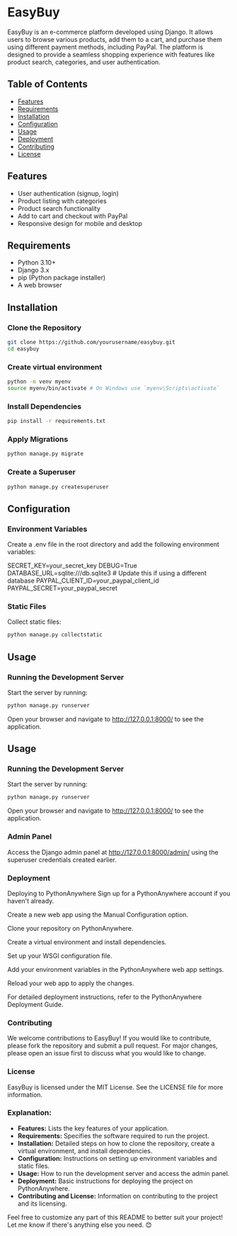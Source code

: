 # EasyBuy

EasyBuy is an e-commerce platform developed using Django. It allows users to browse various products, add them to a cart, and purchase them using different payment methods, including PayPal. The platform is designed to provide a seamless shopping experience with features like product search, categories, and user authentication.

## Table of Contents

- [Features](#features)
- [Requirements](#requirements)
- [Installation](#installation)
- [Configuration](#configuration)
- [Usage](#usage)
- [Deployment](#deployment)
- [Contributing](#contributing)
- [License](#license)

## Features

- User authentication (signup, login)
- Product listing with categories
- Product search functionality
- Add to cart and checkout with PayPal
- Responsive design for mobile and desktop

## Requirements

- Python 3.10+
- Django 3.x
- pip (Python package installer)
- A web browser

## Installation

### Clone the Repository

```bash
git clone https://github.com/yourusername/easybuy.git
cd easybuy
```

### Create virtual environment

```bash
python -m venv myenv
source myenv/bin/activate # On Windows use `myenv\Scripts\activate`
```  
### Install Dependencies

```bash
pip install -r requirements.txt
```

### Apply Migrations

```bash
python manage.py migrate
```
### Create a Superuser

```bash
python manage.py createsuperuser
```
## Configuration

### Environment Variables

Create a .env file in the root directory and add the following environment variables:


SECRET_KEY=your_secret_key
DEBUG=True
DATABASE_URL=sqlite:///db.sqlite3  # Update this if using a different database
PAYPAL_CLIENT_ID=your_paypal_client_id
PAYPAL_SECRET=your_paypal_secret


### Static Files

Collect static files:

```bash
python manage.py collectstatic
```

## Usage

### Running the Development Server

Start the server by running:

```bash
python manage.py runserver
```

Open your browser and navigate to http://127.0.0.1:8000/ to see the application.

## Usage

### Running the Development Server

Start the server by running:

```bash
python manage.py runserver
```

Open your browser and navigate to http://127.0.0.1:8000/ to see the application.

### Admin Panel

Access the Django admin panel at http://127.0.0.1:8000/admin/ using the superuser credentials created earlier.

### Deployment
Deploying to PythonAnywhere
Sign up for a PythonAnywhere account if you haven't already.

Create a new web app using the Manual Configuration option.

Clone your repository on PythonAnywhere.

Create a virtual environment and install dependencies.

Set up your WSGI configuration file.

Add your environment variables in the PythonAnywhere web app settings.

Reload your web app to apply the changes.

For detailed deployment instructions, refer to the PythonAnywhere Deployment Guide.

### Contributing
We welcome contributions to EasyBuy! If you would like to contribute, please fork the repository and submit a pull request. For major changes, please open an issue first to discuss what you would like to change.

### License
EasyBuy is licensed under the MIT License. See the LICENSE file for more information.


### Explanation:
- **Features:** Lists the key features of your application.
- **Requirements:** Specifies the software required to run the project.
- **Installation:** Detailed steps on how to clone the repository, create a virtual environment, and install dependencies.
- **Configuration:** Instructions on setting up environment variables and static files.
- **Usage:** How to run the development server and access the admin panel.
- **Deployment:** Basic instructions for deploying the project on PythonAnywhere.
- **Contributing and License:** Information on contributing to the project and its licensing.

Feel free to customize any part of this README to better suit your project! Let me know if there's anything else you need. 😊